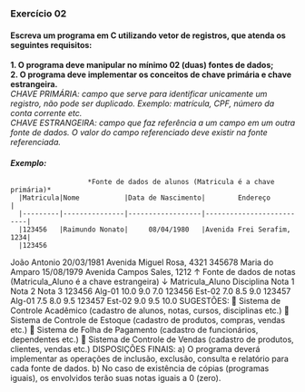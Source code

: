 ### Exercício 02  

#### Escreva um programa em C utilizando vetor de registros, que atenda os seguintes requisitos:  
**1. O programa deve manipular no mínimo 02 (duas) fontes de dados;**  
**2. O programa deve implementar os conceitos de chave primária e chave estrangeira.**  
*CHAVE PRIMÁRIA: campo que serve para identificar unicamente um registro, não pode ser duplicado. Exemplo: matrícula, CPF, número da conta corrente etc.*  
*CHAVE ESTRANGEIRA: campo que faz referência a um campo em um outra fonte de dados. O valor do campo referenciado deve existir na fonte referenciada.*  

#### *Exemplo:*  
                       *Fonte de dados de alunos (Matricula é a chave primária)*
      |Matricula|Nome           |Data de Nascimento|        Endereço          |
      |---------|---------------|------------------|--------------------------|
      |123456   |Raimundo Nonato|     08/04/1980   |Avenida Frei Serafim, 1234|
      |123456
João Antonio
20/03/1981
Avenida Miguel Rosa, 4321
345678
Maria do Amparo
15/08/1979
Avenida Campos Sales, 1212
↑
Fonte de dados de notas (Matricula_Aluno é a chave estrangeira)
↓
Matricula_Aluno
Disciplina
Nota 1
Nota 2
Nota 3
123456
Alg-01
10.0
9.0
7.0
123456
Est-02
7.0
8.5
9.0 123457
Alg-01
7.5
8.0
9.5 123457
Est-02
9.0
9.5
10.0
SUGESTÕES:
 Sistema de Controle Acadêmico (cadastro de alunos, notas, cursos, disciplinas etc.)
 Sistema de Controle de Estoque (cadastro de produtos, compras, vendas etc.)
 Sistema de Folha de Pagamento (cadastro de funcionários, dependentes etc.)
 Sistema de Controle de Vendas (cadastro de produtos, clientes, vendas etc.)
DISPOSIÇÕES FINAIS:
a) O programa deverá implementar as operações de inclusão, exclusão, consulta e relatório para cada fonte de dados.
b) No caso de existência de cópias (programas iguais), os envolvidos terão suas notas iguais a 0 (zero).
